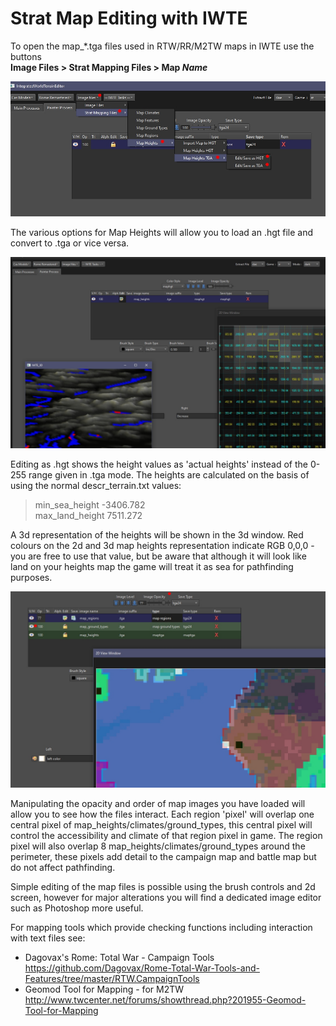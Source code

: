 # Strat Map Editing with IWTE

To open the map_*.tga files used in RTW/RR/M2TW maps in IWTE use the buttons  
**Image Files > Strat Mapping Files > Map *Name***

![image](../IWTEgithub_images/map_heights_to_hgt.jpg)

The various options for Map Heights will allow you to load an .hgt file and convert to .tga or vice versa. 

![image](../IWTEgithub_images/map_heights_editing.jpg)

Editing as .hgt shows the height values as 'actual heights' instead of the 0-255 range given in .tga mode.  The heights are calculated on the basis of using the normal descr_terrain.txt values:   
> min_sea_height  -3406.782  
>	max_land_height  7511.272

A 3d representation of the heights will be shown in the 3d window.
Red colours on the 2d and 3d map heights representation indicate RGB 0,0,0 - you are free to use that value, but be aware that although it will look like land on your heights map the game will treat it as sea for pathfinding purposes.

![image](../IWTEgithub_images/strat_map_viewing.jpg)

Manipulating the opacity and order of map images you have loaded will allow you to see how the files interact.  Each region 'pixel' will overlap one central pixel of map_heights/climates/ground_types, this central pixel will control the accessibility and climate of that region pixel in game.  The region pixel will also overlap 8 map_heights/climates/ground_types around the perimeter, these pixels add detail to the campaign map and battle map but do not affect pathfinding.

Simple editing of the map files is possible using the brush controls and 2d screen, however for major alterations you will find a dedicated image editor such as Photoshop more useful.

For mapping tools which provide checking functions including interaction with text files see:
* Dagovax's Rome: Total War - Campaign Tools  
  https://github.com/Dagovax/Rome-Total-War-Tools-and-Features/tree/master/RTW.CampaignTools
* Geomod Tool for Mapping - for M2TW  
  http://www.twcenter.net/forums/showthread.php?201955-Geomod-Tool-for-Mapping


